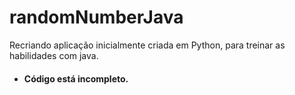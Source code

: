 # randomNumberJava

Recriando aplicação inicialmente criada em Python, para treinar as habilidades com java. 

- #### Código está incompleto.
